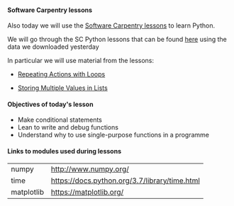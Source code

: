 #### Software Carpentry lessons 

Also today we will use the [Software Carpentry lessons](https://software-carpentry.org/lessons/) to learn Python. 


We will go through the SC Python lessons that can be found [here](http://swcarpentry.github.io/python-novice-inflammation/) using the data we downloaded yesterday 


In particular we will use material from the lessons: 

- [Repeating Actions with Loops](http://swcarpentry.github.io/python-novice-inflammation/02-loop/index.html)

- [Storing Multiple Values in Lists](http://swcarpentry.github.io/python-novice-inflammation/03-lists/index.html)

#### Objectives of today's lesson 
- Make conditional statements 
- Lean to write and debug functions 
- Understand why to use single-purpose functions in a programme 



#### Links to modules used during lessons 
| | |
|----|----|
|numpy |http://www.numpy.org/ |
|time | https://docs.python.org/3.7/library/time.html | 
|matplotlib | https://matplotlib.org/ | 

